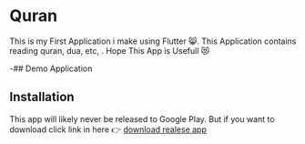 # Quran

This is my First Application i make using Flutter :smile_cat:. This Application contains reading quran, dua, etc, . Hope This App is Usefull :heart_eyes_cat:


-## Demo Application




## Installation

This app will likely never be released to Google Play. But if you want to download click link in here :point_right: [download realese app](https://github.com/ITakora/quran/releases) 

